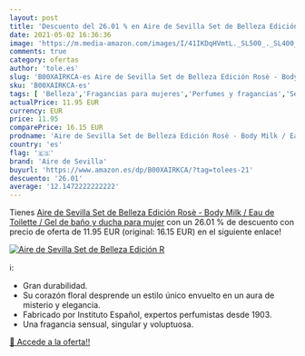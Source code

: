 ```yaml
---
layout: post
title: 'Descuento del 26.01 % en Aire de Sevilla Set de Belleza Edición R'
date: 2021-05-02 16:36:36
image: 'https://m.media-amazon.com/images/I/41IKDqHVmtL._SL500_._SL400_.jpg'
comments: true
category: ofertas
author: 'tole.es'
slug: 'B00XAIRKCA-es Aire de Sevilla Set de Belleza Edición Rosè - Body Milk /...'
sku: 'B00XAIRKCA-es'
tags: [ 'Belleza','Fragancias para mujeres','Perfumes y fragancias','Sets de fragancias para mujeres','aire de sevilla','de','eau','toilette', ]
actualPrice: 11.95 EUR
currency: EUR
price: 11.95
comparePrice: 16.15 EUR
prodname: 'Aire de Sevilla Set de Belleza Edición Rosè - Body Milk / Eau de Toilette / Gel de baño y ducha para mujer'
country: 'es'
flag: '🇪🇸'
brand: 'Aire de Sevilla'
buyurl: 'https://www.amazon.es/dp/B00XAIRKCA/?tag=tolees-21'
descuento: '26.01'
average: '12.1472222222222'
---
```


Tienes [Aire de Sevilla Set de Belleza Edición Rosè - Body Milk / Eau de Toilette / Gel de baño y ducha para mujer](https://www.amazon.es/dp/B00XAIRKCA/?tag=tolees-21) con un 26.01 % de descuento con precio de oferta de 11.95 EUR (original: 16.15 EUR) en el siguiente enlace!

[![Aire de Sevilla Set de Belleza Edición R](https://m.media-amazon.com/images/I/41IKDqHVmtL._SL500_._SL400_.jpg)](https://www.amazon.es/dp/B00XAIRKCA/?tag=tolees-21)

ℹ️:

- Gran durabilidad.
- Su corazón floral desprende un estilo único envuelto en un aura de misterio y elegancia.
- Fabricado por Instituto Español, expertos perfumistas desde 1903.
- Una fragancia sensual, singular y voluptuosa.

[🛒 Accede a la oferta!!](https://www.amazon.es/dp/B00XAIRKCA/?tag=tolees-21)
